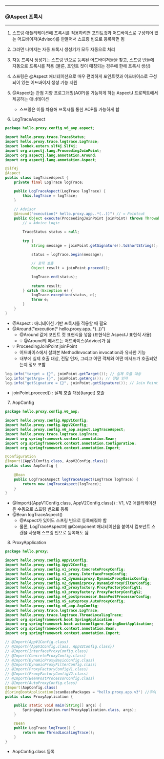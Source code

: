 -----
### @Aspect 프록시
-----
1. 스프링 애플리케이션에 프록시를 적용하려면 포인트컷과 어드바이스로 구성되어 있는 어드바이저(Advisor)를 만들어서 스프링 빈으로 등록하면 됨
2. 그러면 나머지는 자동 프록시 생성기가 모두 자동으로 처리
3. 자동 프록시 생성기는 스프링 빈으로 등록된 어드바이저들을 찾고, 스프링 빈들에 자동으로 프록시를 적용 (물론, 포인트 컷이 매칭되는 경우에 한해 프록시 생성)
4. 스프링은 @Aspect 애너테이션으로 매우 편리하게 포인트컷과 어드바이스로 구성되어 있는 어드바이저 생성 기능 지원
5. @Aspect는 관점 지향 프로그래밍(AOP)을 가능하게 하는 AspectJ 프로젝트에서 제공하는 애너테이션
   - 스프링은 이를 차용해 프록시를 통한 AOP를 가능하게 함

6. LogTraceAspect
```java
package hello.proxy.config.v6_aop.aspect;

import hello.proxy.trace.TraceStatus;
import hello.proxy.trace.logtrace.LogTrace;
import lombok.extern.slf4j.Slf4j;
import org.aspectj.lang.ProceedingJoinPoint;
import org.aspectj.lang.annotation.Around;
import org.aspectj.lang.annotation.Aspect;

@Slf4j
@Aspect
public class LogTraceAspect {
    private final LogTrace logTrace;

    public LogTraceAspect(LogTrace logTrace) {
        this.logTrace = logTrace;
    }
    
    // Advisor
    @Around("execution(* hello.proxy.app..*(..))") // = Pointcut
    public Object execute(ProceedingJoinPoint joinPoint) throws Throwable {
        // = Advice Logic

        TraceStatus status = null;
        
        try {
            String message = joinPoint.getSignature().toShortString();
            
            status = logTrace.begin(message);

            // 로직 호출
            Object result = joinPoint.proceed();

            logTrace.end(status);
            
            return result;
        } catch (Exception e) {
            logTrace.exception(status, e);
            throw e;
        }
    }
}
```
  - @Aspect : 애너테이션 기반 프록시를 적용할 때 필요
  - @Around("execution(* hello.proxy.app..*(..))")
    + @Around 값에 포인트 컷 표현식을 넣음 (표현식은 AspectJ 표현식 사용)
    + 💡 @Around의 메서드는 어드바이스(Advice)가 됨
  - 💡 ProceedingJoinPoint joinPoint
    + 어드바이스에서 살펴본 MethodInvocation invocation과 유사한 기능
    + 내부에 실제 호출 대상, 전달 인자, 그리고 어떤 객체와 어떤 메서드가 호출되었는지 정보 포함
```java
log.info("target = {}", joinPoint.getTarget()); // 실제 호출 대상
log.info("getArgs= {}", joinPoint.getArgs()); // 전달 인자
log.info("getSignature = {}", joinPoint.getSignature()); // Join Point 시그니처
```
  - joinPoint.proceed() : 실제 호출 대상(target) 호출

7. AopConfig
```java
package hello.proxy.config.v6_aop;

import hello.proxy.config.AppV1Config;
import hello.proxy.config.AppV2Config;
import hello.proxy.config.v6_aop.aspect.LogTraceAspect;
import hello.proxy.trace.logtrace.LogTrace;
import org.springframework.context.annotation.Bean;
import org.springframework.context.annotation.Configuration;
import org.springframework.context.annotation.Import;

@Configuration
@Import({AppV1Config.class, AppV2Config.class})
public class AopConfig {
    
    @Bean
    public LogTraceAspect logTraceAspect(LogTrace logTrace) {
        return new LogTraceAspect(logTrace);
    }
}
```
  - @Import({AppV1Config.class, AppV2Config.class}) : V1, V2 애플리케이션은 수동으로 스프링 빈으로 등록
  - @Bean logTraceAspect()
    + @Aspect가 있어도 스프링 빈으로 등록해줘야 함
    + 물론, LogTraceAspect에 @Component 애너테이션을 붙여서 컴포넌트 스캔을 사용해 스프링 빈으로 등록해도 됨

8. ProxyApplication
```java
package hello.proxy;

import hello.proxy.config.AppV1Config;
import hello.proxy.config.AppV2Config;
import hello.proxy.config.v1_proxy.ConcreteProxyConfig;
import hello.proxy.config.v1_proxy.InterfaceProxyConfig;
import hello.proxy.config.v2_dynamicproxy.DynamicProxyBasicConfig;
import hello.proxy.config.v2_dynamicproxy.DynamicProxyFilterConfig;
import hello.proxy.config.v3_proxyfactory.ProxyFactoryConfigV1;
import hello.proxy.config.v3_proxyfactory.ProxyFactoryConfigV2;
import hello.proxy.config.v4_postprocessor.BeanPostProcessorConfig;
import hello.proxy.config.v5_autoproxy.AutoProxyConfig;
import hello.proxy.config.v6_aop.AopConfig;
import hello.proxy.trace.logtrace.LogTrace;
import hello.proxy.trace.logtrace.ThreadLocalLogTrace;
import org.springframework.boot.SpringApplication;
import org.springframework.boot.autoconfigure.SpringBootApplication;
import org.springframework.context.annotation.Bean;
import org.springframework.context.annotation.Import;

// @Import(AppV1Config.class)
// @Import({AppV1Config.class, AppV2Config.class})
// @Import(InterfaceProxyConfig.class)
// @Import(ConcreteProxyConfig.class)
// @Import(DynamicProxyBasicConfig.class)
// @Import(DynamicProxyFilterConfig.class)
// @Import(ProxyFactoryConfigV1.class)
// @Import(ProxyFactoryConfigV2.class)
// @Import(BeanPostProcessorConfig.class)
// @Import(AutoProxyConfig.class)
@Import(AopConfig.class)
@SpringBootApplication(scanBasePackages = "hello.proxy.app.v3") //주의
public class ProxyApplication {

	public static void main(String[] args) {
		SpringApplication.run(ProxyApplication.class, args);
	}

	@Bean
	public LogTrace logTrace() {
		return new ThreadLocalLogTrace();
	}
}
```
  - AopConfig.class 등록

